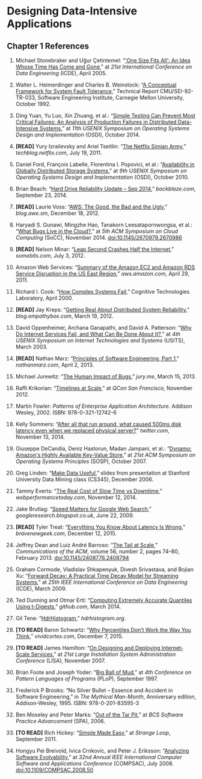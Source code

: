 Designing Data-Intensive Applications
=====================================

Chapter 1 References
--------------------

1.  Michael Stonebraker and Uğur Çetintemel:
    “['One Size Fits All': An Idea Whose Time Has Come and Gone](http://citeseerx.ist.psu.edu/viewdoc/download?doi=10.1.1.68.9136&rep=rep1&type=pdf),” at *21st International Conference
    on Data Engineering* (ICDE), April 2005.

1.  Walter L. Heimerdinger and Charles B. Weinstock:
    “[A Conceptual Framework for System Fault Tolerance](http://www.sei.cmu.edu/reports/92tr033.pdf),” Technical Report CMU/SEI-92-TR-033, Software Engineering Institute, Carnegie
    Mellon University, October 1992.

1.  Ding Yuan, Yu Luo, Xin Zhuang, et al.:
    “[Simple Testing Can Prevent Most Critical Failures: An Analysis of Production Failures in Distributed Data-Intensive Systems](https://www.usenix.org/system/files/conference/osdi14/osdi14-paper-yuan.pdf),” at *11th USENIX Symposium on Operating Systems Design
    and Implementation* (OSDI), October 2014.

1.  **[READ]** Yury Izrailevsky and Ariel Tseitlin:
    “[The Netflix Simian Army](http://techblog.netflix.com/2011/07/netflix-simian-army.html),”
    *techblog.netflix.com*, July 19, 2011.

1.  Daniel Ford, François Labelle, Florentina I. Popovici, et al.:
    “[Availability in Globally Distributed Storage Systems](http://research.google.com/pubs/archive/36737.pdf),”
    at *9th USENIX Symposium on Operating Systems Design and Implementation* (OSDI),
    October 2010.

1.  Brian Beach:
    “[Hard Drive Reliability Update – Sep 2014](https://www.backblaze.com/blog/hard-drive-reliability-update-september-2014/),” *backblaze.com*, September 23, 2014.

1.  **[READ]** Laurie Voss:
    “[AWS: The Good, the Bad and the Ugly](https://web.archive.org/web/20160429075023/http://blog.awe.sm/2012/12/18/aws-the-good-the-bad-and-the-ugly/),” *blog.awe.sm*, December 18, 2012.

1.  Haryadi S. Gunawi, Mingzhe Hao, Tanakorn
    Leesatapornwongsa, et al.: “[What Bugs Live in the Cloud?](http://ucare.cs.uchicago.edu/pdf/socc14-cbs.pdf),” at *5th ACM Symposium on Cloud Computing* (SoCC), November 2014.
    [doi:10.1145/2670979.2670986](http://dx.doi.org/10.1145/2670979.2670986)

1.  **[READ]** Nelson Minar:
      “[Leap Second Crashes Half   the Internet](http://www.somebits.com/weblog/tech/bad/leap-second-2012.html),” *somebits.com*, July 3, 2012.

1.  Amazon Web Services:
      “[Summary of the Amazon EC2 and Amazon RDS Service   Disruption in the US East Region](http://aws.amazon.com/message/65648/),” *aws.amazon.com*, April 29, 2011.

1.  Richard I. Cook:
    “[How Complex Systems Fail](http://web.mit.edu/2.75/resources/random/How%20Complex%20Systems%20Fail.pdf),” Cognitive Technologies Laboratory, April 2000.

1.  **[READ]** Jay Kreps:
    “[Getting Real About Distributed System Reliability](http://blog.empathybox.com/post/19574936361/getting-real-about-distributed-system-reliability),” *blog.empathybox.com*, March 19, 2012.

1.  David Oppenheimer, Archana Ganapathi, and David A. Patterson:
    “[Why Do Internet Services Fail, and What Can Be Done About It?](http://static.usenix.org/legacy/events/usits03/tech/full_papers/oppenheimer/oppenheimer.pdf),” at *4th USENIX Symposium on
    Internet Technologies and Systems* (USITS), March 2003.

1.  **[READ]** Nathan Marz:
      “[Principles   of Software Engineering, Part 1](http://nathanmarz.com/blog/principles-of-software-engineering-part-1.html),” *nathanmarz.com*, April 2, 2013.

1.  Michael Jurewitz:
    “[The Human Impact of Bugs](http://jury.me/blog/2013/3/14/the-human-impact-of-bugs),”
    *jury.me*, March 15, 2013.

1.  Raffi Krikorian:
    “[Timelines at Scale](http://www.infoq.com/presentations/Twitter-Timeline-Scalability),”
    at *QCon San Francisco*, November 2012.

1.  Martin Fowler:
    *Patterns of Enterprise Application Architecture*. Addison Wesley, 2002.
    ISBN: 978-0-321-12742-6

1.  Kelly Sommers:
    “[After all that run around, what caused 500ms disk latency even when we replaced physical server?](https://twitter.com/kellabyte/status/532930540777635840)” *twitter.com*, November 13, 2014.

1.  Giuseppe DeCandia, Deniz Hastorun, Madan Jampani, et al.:
    “[Dynamo: Amazon's Highly Available Key-Value Store](http://www.allthingsdistributed.com/files/amazon-dynamo-sosp2007.pdf),” at *21st ACM Symposium on Operating
    Systems Principles* (SOSP), October 2007.

1.  Greg Linden:
    “[Make Data Useful](http://glinden.blogspot.co.uk/2006/12/slides-from-my-talk-at-stanford.html),” slides from presentation at Stanford University Data Mining class (CS345), December 2006.

1.  Tammy Everts:
    “[The Real Cost of Slow Time vs Downtime](http://www.webperformancetoday.com/2014/11/12/real-cost-slow-time-vs-downtime-slides/),” *webperformancetoday.com*, November 12, 2014.

1.  Jake Brutlag:
    “[Speed Matters for Google Web Search](http://googleresearch.blogspot.co.uk/2009/06/speed-matters.html),” *googleresearch.blogspot.co.uk*, June 22, 2009.

1.  **[READ]** Tyler Treat:
    “[Everything You Know About Latency Is Wrong](http://bravenewgeek.com/everything-you-know-about-latency-is-wrong/),” *bravenewgeek.com*, December 12, 2015.

1.  Jeffrey Dean and Luiz André Barroso:
    “[The Tail at Scale](http://cacm.acm.org/magazines/2013/2/160173-the-tail-at-scale/fulltext),”
    *Communications of the ACM*, volume 56, number 2, pages 74–80, February 2013.
    [doi:10.1145/2408776.2408794](http://dx.doi.org/10.1145/2408776.2408794)

1.  Graham Cormode, Vladislav
    Shkapenyuk, Divesh Srivastava, and Bojian Xu:
    “[Forward Decay: A Practical Time Decay Model for Streaming Systems](http://dimacs.rutgers.edu/~graham/pubs/papers/fwddecay.pdf),” at *25th IEEE International Conference on Data
    Engineering* (ICDE), March 2009.

1.  Ted Dunning and Otmar Ertl:
    “[Computing Extremely Accurate Quantiles Using t-Digests](https://github.com/tdunning/t-digest),” *github.com*, March 2014.

1.  Gil Tene:
    “[HdrHistogram](http://www.hdrhistogram.org/),” *hdrhistogram.org*.

1.  **[TO READ]** Baron Schwartz:
    “[Why Percentiles Don’t Work the Way You Think](https://www.vividcortex.com/blog/why-percentiles-dont-work-the-way-you-think),” *vividcortex.com*, December 7, 2015.

1.  **[TO READ]** James Hamilton:
    “[On Designing and Deploying Internet-Scale Services](https://www.usenix.org/legacy/events/lisa07/tech/full_papers/hamilton/hamilton.pdf),” at *21st Large Installation
    System Administration Conference* (LISA), November 2007.

1.  Brian Foote and Joseph Yoder:
    “[Big Ball of Mud](http://www.laputan.org/pub/foote/mud.pdf),” at
    *4th Conference on Pattern Languages of Programs* (PLoP),
    September 1997.

1.  Frederick P Brooks: “No Silver Bullet – Essence and
    Accident in Software Engineering,” in *The Mythical Man-Month*, Anniversary
    edition, Addison-Wesley, 1995. ISBN: 978-0-201-83595-3

1.  Ben Moseley and Peter Marks:
    “[Out of the Tar Pit](http://citeseerx.ist.psu.edu/viewdoc/summary?doi=10.1.1.93.8928),”
    at *BCS Software Practice Advancement* (SPA), 2006.

1.  **[TO READ]** Rich Hickey:
    “[Simple Made Easy](http://www.infoq.com/presentations/Simple-Made-Easy),”
    at *Strange Loop*, September 2011.

1.  Hongyu Pei Breivold, Ivica Crnkovic, and Peter J. Eriksson:
    “[Analyzing Software Evolvability](http://www.mrtc.mdh.se/publications/1478.pdf),”
    at *32nd Annual IEEE International Computer Software and Applications Conference*
    (COMPSAC), July 2008.
    [doi:10.1109/COMPSAC.2008.50](http://dx.doi.org/10.1109/COMPSAC.2008.50)

